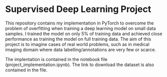 # Supervised Deep Learning Project

This repository contains my implementation in PyTorch to overcome the problem of overfitting when training a deep learning model on small data samples. I trained the model on only 5% of training data and achieved close performance as training the model on full training data. The aim of this project is to imagine cases of real world problems, such as in medical imaging domain where data labelling/annotations are very few or scarce.  

The implentation is contained in the notebook file (project_implementation.ipynb). The link to download the dataset is also contained in the file. 
